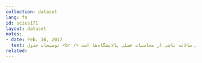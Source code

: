 ```yaml
---
collection: dataset
lang: fa
id: scies171
layout: dataset
notes: 
- date: Feb. 16, 2017
  text: توضیحات جدول <br /> توضیح برای ستون، محصول ناخالص داخلی (بدون نفت)** - اختلاف با حساب‌های ملی سالانه ناشی از محاسبات فصلی پالايشگاه‌ها است. 
related:
---
```

